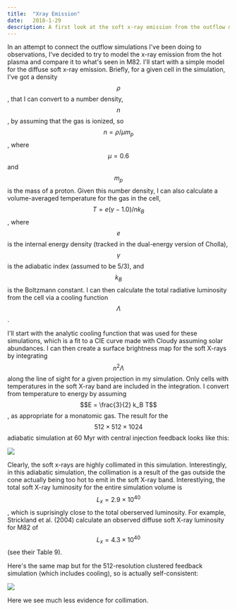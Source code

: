 ```yaml
---
title:  "Xray Emission"
date:   2018-1-29
description: A first look at the soft x-ray emission from the outflow models
---
```


In an attempt to connect the outflow simulations I've been doing to observations, I've decided to try to model the x-ray emission from the hot plasma and compare it to what's seen in M82. I'll start with a simple model for the diffuse soft x-ray emission. Briefly, for a given cell in the simulation, I've got a density $$\rho$$, that I can convert to a number density, $$n$$, by assuming that the gas is ionized, so $$n = \rho / \mu m_p$$, where $$\mu = 0.6$$ and $$m_p$$ is the mass of a proton. Given this number density, I can also calculate a volume-averaged temperature for the gas in the cell, $$T = e (\gamma - 1.0) / n k_B$$, where $$e$$ is the internal energy density (tracked in the dual-energy version of Cholla), $$\gamma$$ is the adiabatic index (assumed to be 5/3), and $$k_B$$ is the Boltzmann constant. I can then calculate the total radiative luminosity from the cell via a cooling function $$\Lambda$$.

I'll start with the analytic cooling function that was used for these simulations, which is a fit to a CIE curve made with Cloudy assuming solar abundances. I can then create a surface brightness map for the soft X-rays by integrating $$n^2 \Lambda$$ along the line of sight for a given projection in my simulation. Only cells with temperatures in the soft X-ray band are included in the integration. I convert from temperature to energy by assuming $$E = \frac{3}{2} k_B T$$, as appropriate for a monatomic gas. The result for the $$512\times 512 \times 1024$$ adiabatic simulation at 60 Myr with central injection feedback looks like this:

<img src="{{ site.url }}assets/images/512_Xrays_60.png">

Clearly, the soft x-rays are highly collimated in this simulation. Interestingly, in this adiabatic simulation, the collimation is a result of the gas outside the cone actually being too hot to emit in the soft X-ray band. Interestlying, the total soft X-ray luminosity for the entire simulation volume is $$L_x = 2.9\times10^{40}$$, which is suprisingly close to the total oberserved luminosity. For example, Strickland et al. (2004) calculate an observed diffuse soft X-ray luminosity for M82 of $$L_x = 4.3\times10^{40}$$ (see their Table 9).

Here's the same map but for the 512-resolution clustered feedback simulation (which includes cooling), so is actually self-consistent:

<img src="{{ site.url }}assets/images/512_cluster_Xrays_60.png">

Here we see much less evidence for collimation. 

